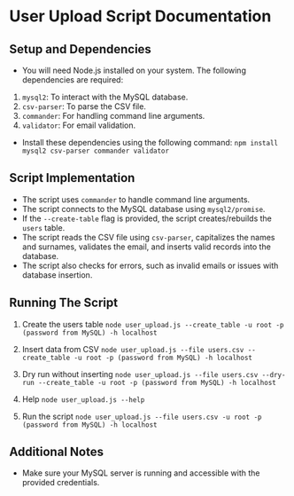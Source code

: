 # User Upload Script Documentation
## Setup and Dependencies
- You will need Node.js installed on your system. The following dependencies are required:
1. `mysql2`: To interact with the MySQL database.
2. `csv-parser`: To parse the CSV file.
3. `commander`: For handling command line arguments.
4. `validator`: For email validation.

- Install these dependencies using the following command:
`npm install mysql2 csv-parser commander validator`

## Script Implementation
- The script uses `commander` to handle command line arguments.
- The script connects to the MySQL database using `mysql2/promise`.
- If the `--create-table` flag is provided, the script creates/rebuilds the `users` table.
- The script reads the CSV file using  `csv-parser`, capitalizes the names and surnames, validates the email, and inserts valid records into the database.
- The script also checks for errors, such as invalid emails or issues with database insertion.

## Running The Script

1. Create the users table
`node user_upload.js --create_table -u root -p (password from MySQL) -h localhost`

2. Insert data from CSV
`node user_upload.js --file users.csv --create_table -u root -p (password from MySQL) -h localhost`

3. Dry run without inserting
`node user_upload.js --file users.csv --dry-run --create_table -u root -p (password from MySQL) -h localhost`

4. Help
`node user_upload.js --help`

5. Run the script 
`node user_upload.js --file users.csv -u root -p (password from MySQL) -h localhost`

## Additional Notes
- Make sure your MySQL server is running and accessible with the provided credentials.
